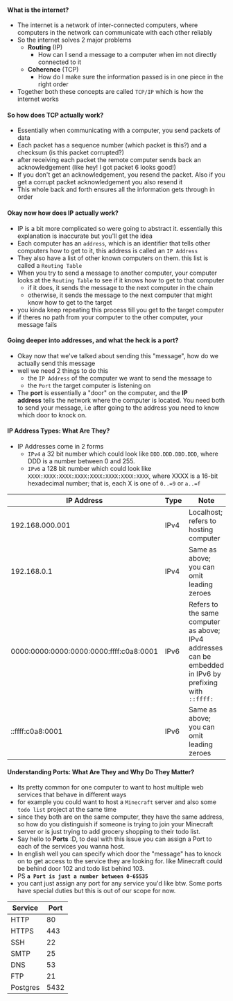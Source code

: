 #### **What is the internet?**
- The internet is a network of inter-connected computers, where computers in the network can communicate with each other reliably
- So the internet solves 2 major problems 
	- **Routing** (IP)      
		- How can I send a message to a computer when im not directly connected to it
	- **Coherence** (TCP)
		- How do I make sure the information passed is in one piece in the right order
- Together both these concepts are called `TCP/IP` which is how the internet works

#### **So how does TCP actually work?**
- Essentially when communicating with a computer, you send packets of data 
- Each packet has a sequence number (which packet is this?) and a checksum (is this packet corrupted?)
- after receiving each packet the remote computer sends back an acknowledgement (like hey! I got packet 6 looks good!) 
- If you don't get an acknowledgement, you resend the packet. Also if you get a corrupt packet acknowledgement you also resend it
- This whole back and forth ensures all the information gets through in order


#### **Okay now how does IP actually work?**
- IP is a bit more complicated so were going to abstract it. essentially this explanation is inaccurate but you'll get the idea
- Each computer has an `address`, which is an identifier that tells other computers how to get to it, this address is called an `IP Address`
- They also have a list of other known computers on them. this list is called a `Routing Table`
- When you try to send a message to another computer, your computer looks at the `Routing Table` to see if it knows how to get to that computer
	- if it does, it sends the message to the next computer in the chain 
	- otherwise, it sends the message to the next computer that might know how to get to the target
- you kinda keep repeating this process till you get to the target computer
- if theres no path from your computer to the other computer, your message fails 


#### **Going deeper into addresses, and what the heck is a port?**
- Okay now that we've talked about sending this "message", how do we actually send this message
- well we need 2 things to do this
	- the `IP Address` of the computer we want to send the message to
	- the `Port` the target computer is listening on
- The **port** is essentially a "door" on the computer, and the **IP address** tells the network where the computer is located. You need both to send your message, i.e after going to the address you need to know which door to knock on. 


#### **IP Address Types: What Are They?**
- IP Addresses come in 2 forms 
	- `IPv4` a 32 bit number which could look like `DDD.DDD.DDD.DDD`, where DDD is a number between 0 and 255.
	- `IPv6` a 128 bit number which could look like `XXXX:XXXX:XXXX:XXXX:XXXX:XXXX:XXXX:XXXX`, where XXXX is a 16-bit hexadecimal number; that is, each X is one of `0..=9` or `a..=f`

| IP Address                     | Type  | Note                                                             |
|---------------------------------|-------|------------------------------------------------------------------|
| 192.168.000.001                 | IPv4  | Localhost; refers to hosting computer                            |
| 192.168.0.1                     | IPv4  | Same as above; you can omit leading zeroes                       |
| 0000:0000:0000:0000:0000:ffff:c0a8:0001 | IPv6  | Refers to the same computer as above; IPv4 addresses can be embedded in IPv6 by prefixing with `::ffff:` |
| ::ffff:c0a8:0001                | IPv6  | Same as above; you can omit leading zeroes                       |


#### Understanding Ports: What Are They and Why Do They Matter?
- Its pretty common for one computer to want to host multiple web services that behave in different ways
- for example you could want to host a `Minecraft` server and also some `todo list` project at the same time
- since they both are on the same computer, they have the same address, so how do you distinguish if someone is trying to join your Minecraft server or is just trying to add grocery shopping to their todo list.
- Say hello to **Ports** :D, to deal with this issue you can assign a Port to each of the services you wanna host.
- In english well you can specify which door the "message" has to knock on to get access to the service they are looking for. like Minecraft could be behind door 102 and todo list behind 103.  
- PS **`a Port is just a number between 0-65535`**
- you cant just assign any port for any service you'd like btw. Some ports have special duties but this is out of our scope for now.

| Service   | Port |
|-----------|------|
| HTTP      | 80   |
| HTTPS     | 443  |
| SSH       | 22   |
| SMTP      | 25   |
| DNS       | 53   |
| FTP       | 21   |
| Postgres  | 5432 |

